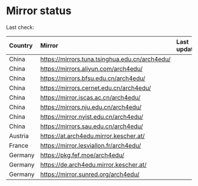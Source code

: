 <script src="./time.js"></script>
# Mirror status
Last check: <script type="text/javascript">localize(1733588835.9658697);</script>

|Country|Mirror|Last update|
|:------|:-----|:----------|
|China|https://mirrors.tuna.tsinghua.edu.cn/arch4edu/|<script type="text/javascript">localize(1733553845);</script>|
|China|https://mirrors.aliyun.com/arch4edu/|<script type="text/javascript">localize(1733553845);</script>|
|China|https://mirrors.bfsu.edu.cn/arch4edu/|<script type="text/javascript">localize(1733553845);</script>|
|China|https://mirrors.cernet.edu.cn/arch4edu/|<script type="text/javascript">localize(1733553845);</script>|
|China|https://mirror.iscas.ac.cn/arch4edu/|<script type="text/javascript">localize(1733553845);</script>|
|China|https://mirrors.nju.edu.cn/arch4edu/|<script type="text/javascript">localize(1733467600);</script>|
|China|https://mirror.nyist.edu.cn/arch4edu/|<script type="text/javascript">localize(1733553845);</script>|
|China|https://mirrors.sau.edu.cn/arch4edu/|<script type="text/javascript">localize(1731653531);</script>|
|Austria|https://at.arch4edu.mirror.kescher.at/|<script type="text/javascript">localize(1733553845);</script>|
|France|https://mirror.lesviallon.fr/arch4edu/|<script type="text/javascript">localize(1733553845);</script>|
|Germany|https://pkg.fef.moe/arch4edu/|<script type="text/javascript">localize(1733553845);</script>|
|Germany|https://de.arch4edu.mirror.kescher.at/|<script type="text/javascript">localize(1733553845);</script>|
|Germany|https://mirror.sunred.org/arch4edu/|<script type="text/javascript">localize(1733553845);</script>|

<script src="./tablefilter/tablefilter.js"></script>
<script src="./table.js"></script>
